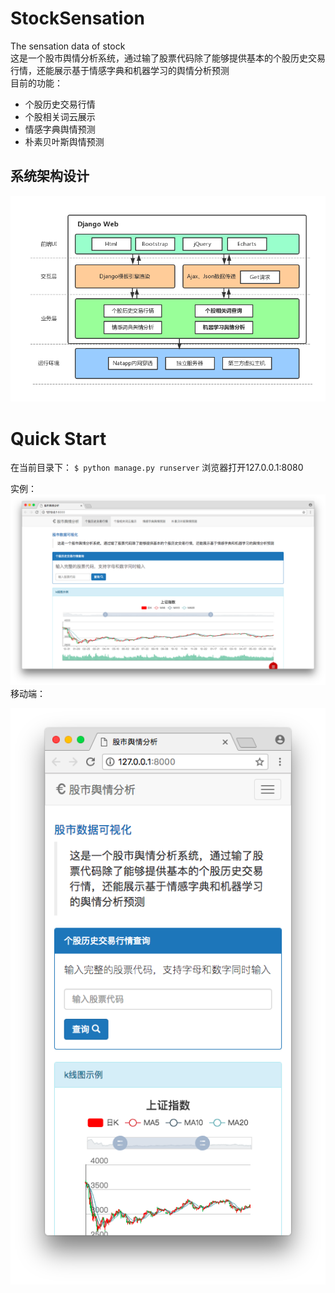 # StockSensation
The sensation data of stock </br>
这是一个股市舆情分析系统，通过输了股票代码除了能够提供基本的个股历史交易行情，还能展示基于情感字典和机器学习的舆情分析预测</br>
目前的功能：

* 个股历史交易行情
* 个股相关词云展示
* 情感字典舆情预测
* 朴素贝叶斯舆情预测

## 系统架构设计
![系统架构设计](media/%E7%B3%BB%E7%BB%9F%E6%9E%B6%E6%9E%84%E8%AE%BE%E8%AE%A1.png)

# Quick Start
在当前目录下：
`
$ python manage.py runserver
`
浏览器打开127.0.0.1:8080

实例：
![屏幕快照 2018-05-19 01.56.34](media/%E5%B1%8F%E5%B9%95%E5%BF%AB%E7%85%A7%202018-05-19%2001.56.34.png)
移动端：

![屏幕快照 2018-05-19 01.58.15](media/%E5%B1%8F%E5%B9%95%E5%BF%AB%E7%85%A7%202018-05-19%2001.58.15.png)


